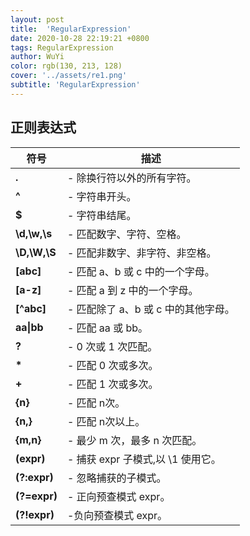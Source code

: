 ```yaml
---
layout: post
title:  'RegularExpression'
date: 2020-10-28 22:19:21 +0800
tags: RegularExpression
author: WuYi
color: rgb(130, 213, 128)
cover: '../assets/re1.png'
subtitle: 'RegularExpression'
---
```



## 正则表达式

| 符号 | 描述|
|-|-|
|**.**|- 除换行符以外的所有字符。|
|**^** | - 字符串开头。|
| **$** |- 字符串结尾。|
|**\d,\w,\s**|- 匹配数字、字符、空格。|
|**\D,\W,\S**|- 匹配非数字、非字符、非空格。|
|**[abc]**|- 匹配 a、b 或 c 中的一个字母。|
|**[a-z]**|- 匹配 a 到 z 中的一个字母。|
|**[\^abc]**|- 匹配除了 a、b 或 c 中的其他字母。|
|**aa\|bb**|- 匹配 aa 或 bb。|
|**?**|- 0 次或 1 次匹配。|
|**\***|- 匹配 0 次或多次。|
|**\+**|- 匹配 1 次或多次。|
|**{n}**|- 匹配 n次。|
|**{n,}**|- 匹配 n次以上。|
|**{m,n}**|- 最少 m 次，最多 n 次匹配。|
|**(expr)**|- 捕获 expr 子模式,以 \1 使用它。|
|**(?:expr)**|- 忽略捕获的子模式。|
|**(?=expr)**|- 正向预查模式 expr。|
|**(?!expr)**|-负向预查模式 expr。|
